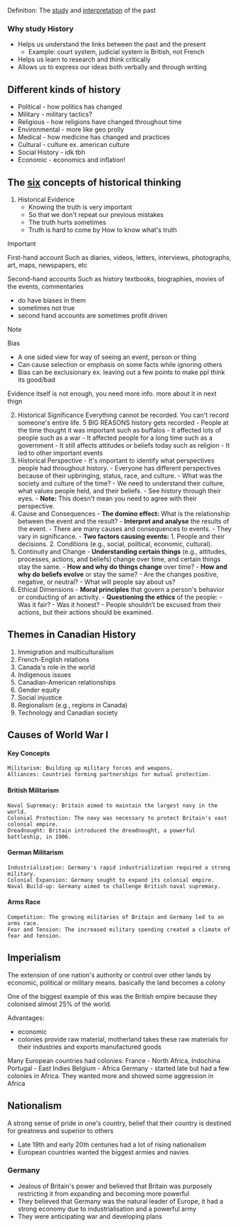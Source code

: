 Definition: The <u>study</u> and <u>interpretation</u> of the past

### Why study History
- Helps us understand the links between the past and the present
	- Example: court system, judicial system is British, not French
- Helps us learn to research and think critically
- Allows us to express our ideas both verbally and through writing

## Different kinds of history
- Political - how politics has changed
- Military - military tactics?
- Religious - how religions have changed throughout time
- Environmental - more like geo prolly
- Medical - how medicine has changed and practices
- Cultural - culture ex. american culture
- Social History - idk tbh
- Economic - economics and inflation!

## The <u>six</u> concepts of historical thinking
1. Historical Evidence
	-  Knowing the truth is very important
	-  So that we don't repeat our previous mistakes
	-  The truth hurts sometimes
	-  Truth is hard to come by
		How to know what's truth

> [!important]
> First-hand account
> Such as diaries, videos, letters, interviews, photographs, art, maps, newspapers, etc
>    
> Second-hand accounts
> Such as history textbooks, biographies, movies of the events, commentaries
> 
>  - do have biases in them
>  - sometimes not true
>  - second hand accounts are sometimes profit driven  

 > [!note]
 > Bias
 > - A one sided view for way of seeing an event, person or thing
>-  Can cause selection or emphasis on some facts while ignoring others
>-  Bias can be exclusionary ex. leaving out a few points to make ppl think its good/bad


Evidence itself is not enough, you need more info. more about it in next thign

2. Historical Significance
		Everything cannot be recorded. You can't record someone's entire life.
		5 BIG REASONS history gets recorded
			 - People at the time thought it was important such as buffalos
			 - It affected lots of people such as a war
			 - It affected people for a long time such as a government
			 - It still affects attitudes or beliefs today such as religion
			 - It led to other important events 
3. Historical Perspective
		- It's important to identify what perspectives people had throughout history.
		- Everyone has different perspectives because of their upbringing, status, race, and culture.
		- What was the society and culture of the time?
		    - We need to understand their culture, what values people held, and their beliefs.
		    - See history through their eyes.
		        - **Note:** This doesn't mean you need to agree with their perspective.
4. Cause and Consequences
		- **The domino effect:** What is the relationship between the event and the result?
		- **Interpret and analyse** the results of the event.
		    - There are many causes and consequences to events.
		    - They vary in significance.
		- **Two factors causing events:**
		    1. People and their decisions.
		    2. Conditions (e.g., social, political, economic, cultural).
5. Continuity and Change
		- **Understanding certain things** (e.g., attitudes, processes, actions, and beliefs) change over time, and certain things stay the same.
		- **How and why do things change** over time?
		- **How and why do beliefs evolve** or stay the same?
		- Are the changes positive, negative, or neutral?
		- What will people say about us?
6. Ethical Dimensions
		- **Moral principles** that govern a person's behavior or conducting of an activity.
		- **Questioning the ethics** of the people:
		    - Was it fair?
		    - Was it honest?
		- People shouldn’t be excused from their actions, but their actions should be examined.
	
## Themes in Canadian History
1. Immigration and multiculturalism
2. French-English relations
3. Canada's role in the world
4. Indigenous issues
5. Canadian-American relationships
6. Gender equity
7. Social injustice
8. Regionalism (e.g., regions in Canada)
9. Technology and Canadian society
## Causes of World War I
#### **Key Concepts**
    Militarism: Building up military forces and weapons.
    Alliances: Countries forming partnerships for mutual protection.
#### **British Militarism**
    Naval Supremacy: Britain aimed to maintain the largest navy in the world.
    Colonial Protection: The navy was necessary to protect Britain's vast colonial empire.
    Dreadnought: Britain introduced the dreadnought, a powerful battleship, in 1906.
#### **German Militarism**
    Industrialization: Germany's rapid industrialization required a strong military.
    Colonial Expansion: Germany sought to expand its colonial empire.
    Naval Build-up: Germany aimed to challenge British naval supremacy.
#### **Arms Race**
    Competition: The growing militaries of Britain and Germany led to an arms race.
    Fear and Tension: The increased military spending created a climate of fear and tension.

## Imperialism
The extension of one nation's authority or control over other lands by economic, political or military means. basically the land becomes a colony

One of the biggest example of this was the British empire because they colonised almost 25% of the world. 

Advantages:
- economic
- colonies provide raw material, motherland takes these raw materials for their industries and exports manufactured goods

Many European countries had colonies:
France - North Africa, Indochina
Portugal - East Indies
Belgium - Africa
Germany - started late but had a few colonies in Africa. They wanted more and showed some aggression in Africa

## Nationalism
A strong sense of pride in one's country, belief that their country is destined for greatness and superior to others
- Late 19th and early 20th centuries had a lot of rising nationalism
- European countries wanted the biggest armies and navies
### Germany
- Jealous of Britain's power and believed that Britain was purposely restricting it from expanding and becoming more powerful
- They believed that Germany was the natural leader of Europe, it had a strong economy due to industrialisation and a powerful army
- They were anticipating war and developing plans